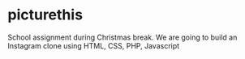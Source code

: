 # picturethis
School assignment during Christmas break. We are going to build an Instagram clone using HTML, CSS, PHP, Javascript
